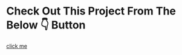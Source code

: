 <h1>Check Out This Project From The Below 👇 Button </h1> 

<a href="https://bharatk098.github.io/bdaycountdown.github.io/">click me</a>

